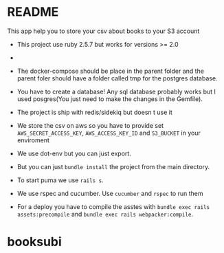 # README

This app  help you to store your csv about books to your S3 account

* This project use ruby 2.5.7 but works for versions >= 2.0

* 

* The docker-compose should be place in the parent folder and the parent foler should have a folder called tmp for the postgres database.

* You have to create a database! Any sql database probably works but I used posgres(You just need to make the changes in the Gemfile).

* The project is ship with redis/sidekiq but doesn t use it

* We store the csv on aws so you have to provide set `AWS_SECRET_ACCESS_KEY`, `AWS_ACCESS_KEY_ID` and `S3_BUCKET` in your enviroment

* We use dot-env but you can just export. 

* But you can just `bundle install` the project from the main directory.

* To start puma we use `rails s`.

* We use rspec and cucumber. Use `cucumber` and `rspec` to run them

* For a deploy you have to compile the asstes with `bundle exec rails assets:precompile` and `bundle exec rails webpacker:compile`.


# booksubi

